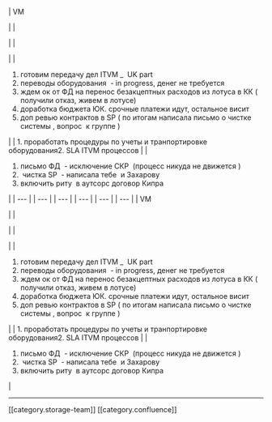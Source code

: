 





| VM

 | 
| 

 | 
| 

 | 
| 
1. готовим передачу дел ITVM _  UK part 
1. переводы оборудования  - in progress, денег не требуется
1. ждем ок от ФД на перенос безакцептных расходов из лотуса в КК ( получили отказ, живем в лотусе)
1. доработка бюджета ЮК. срочные платежи идут, остальное висит
1. доп ревью контрактов в SP ( по итогам написала письмо о чистке системы , вопрос  к группе )

 | 
| 1. проработать процедуры по учеты и транпортировке оборудования2. SLA ITVM процессов | 
| 
1. письмо ФД  - исключение СКР  (процесс никуда не движется )
1.  чистка SP  - написала тебе  и Захарову
1. включить риту  в аутсорс договор Кипра

 | 
|  --- | 
|  --- | 
|  --- | 
|  --- | 
|  --- | 
|  --- | 
| VM

 | 
| 

 | 
| 

 | 
| 
1. готовим передачу дел ITVM _  UK part 
1. переводы оборудования  - in progress, денег не требуется
1. ждем ок от ФД на перенос безакцептных расходов из лотуса в КК ( получили отказ, живем в лотусе)
1. доработка бюджета ЮК. срочные платежи идут, остальное висит
1. доп ревью контрактов в SP ( по итогам написала письмо о чистке системы , вопрос  к группе )

 | 
| 1. проработать процедуры по учеты и транпортировке оборудования2. SLA ITVM процессов | 
| 
1. письмо ФД  - исключение СКР  (процесс никуда не движется )
1.  чистка SP  - написала тебе  и Захарову
1. включить риту  в аутсорс договор Кипра

 | 







*****

[[category.storage-team]] 
[[category.confluence]] 
